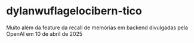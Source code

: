 # dylanwuflagelocibern-tico
Muito além da feature da recall de memórias em backend divulgadas pela OpenAI em 10 de abril de 2025
